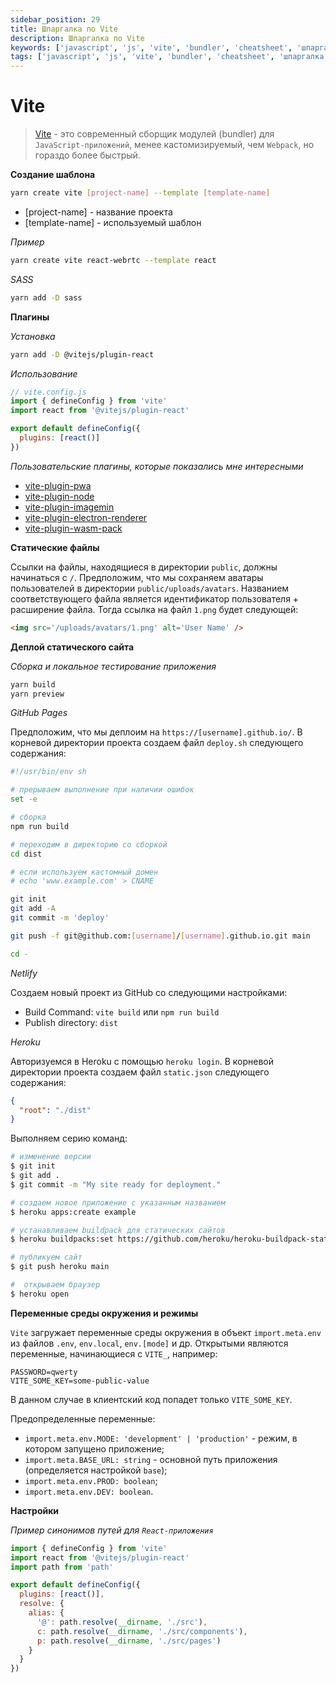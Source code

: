 ```yaml
---
sidebar_position: 29
title: Шпаргалка по Vite
description: Шпаргалка по Vite
keywords: ['javascript', 'js', 'vite', 'bundler', 'cheatsheet', 'шпаргалка', 'сборщик модулей']
tags: ['javascript', 'js', 'vite', 'bundler', 'cheatsheet', 'шпаргалка', 'сборщик модулей']
---
```


# Vite

> [Vite](https://vitejs.dev/) - это современный сборщик модулей (bundler) для `JavaScript-приложений`, менее кастомизируемый, чем `Webpack`, но гораздо более быстрый.

__Создание шаблона__

```bash
yarn create vite [project-name] --template [template-name]
```

- [project-name] - название проекта
- [template-name] - используемый шаблон

_Пример_

```bash
yarn create vite react-webrtc --template react
```

_SASS_

```bash
yarn add -D sass
```

__Плагины__

_Установка_

```bash
yarn add -D @vitejs/plugin-react
```

_Использование_

```js
// vite.config.js
import { defineConfig } from 'vite'
import react from '@vitejs/plugin-react'

export default defineConfig({
  plugins: [react()]
})
```

_Пользовательские плагины, которые показались мне интересными_

- [vite-plugin-pwa](https://github.com/antfu/vite-plugin-pwa)
- [vite-plugin-node](https://github.com/axe-me/vite-plugin-node)
- [vite-plugin-imagemin](https://github.com/vbenjs/vite-plugin-imagemin)
- [vite-plugin-electron-renderer](https://github.com/caoxiemeihao/vite-plugins/tree/main/packages/electron-renderer)
- [vite-plugin-wasm-pack](https://github.com/nshen/vite-plugin-wasm-pack)

__Статические файлы__

Ссылки на файлы, находящиеся в директории `public`, должны начинаться с `/`. Предположим, что мы сохраняем аватары пользователей в директории `public/uploads/avatars`. Названием соответствующего файла является идентификатор пользователя + расширение файла. Тогда ссылка на файл `1.png` будет следующей:

```html
<img src='/uploads/avatars/1.png' alt='User Name' />
```

__Деплой статического сайта__

_Сборка и локальное тестирование приложения_

```bash
yarn build
yarn preview
```

_GitHub Pages_

Предположим, что мы деплоим на `https://[username].github.io/`. В корневой директории проекта создаем файл `deploy.sh` следующего содержания:

```sh
#!/usr/bin/env sh

# прерываем выполнение при наличии ошибок
set -e

# сборка
npm run build

# переходим в директорию со сборкой
cd dist

# если используем кастомный домен
# echo 'www.example.com' > CNAME

git init
git add -A
git commit -m 'deploy'

git push -f git@github.com:[username]/[username].github.io.git main

cd -
```

_Netlify_

Создаем новый проект из GitHub со следующими настройками:

- Build Command: `vite build` или `npm run build`
- Publish directory: `dist`

_Heroku_

Авторизуемся в Heroku с помощью `heroku login`. В корневой директории проекта создаем файл `static.json` следующего содержания:

```json
{
  "root": "./dist"
}
```

Выполняем серию команд:

```bash
# изменение версии
$ git init
$ git add .
$ git commit -m "My site ready for deployment."

# создаем новое приложение с указанным названием
$ heroku apps:create example

# устанавливаем buildpack для статических сайтов
$ heroku buildpacks:set https://github.com/heroku/heroku-buildpack-static.git

# публикуем сайт
$ git push heroku main

#  открываем браузер
$ heroku open
```

__Переменные среды окружения и режимы__

`Vite` загружает переменные среды окружения в объект `import.meta.env` из файлов `.env`, `env.local`, `env.[mode]` и др. Открытыми являются переменные, начинающиеся с `VITE_`, например:

```
PASSWORD=qwerty
VITE_SOME_KEY=some-public-value
```

В данном случае в клиентский код попадет только `VITE_SOME_KEY`.

Предопределенные переменные:

- `import.meta.env.MODE: 'development' | 'production'` - режим, в котором запущено приложение;
- `import.meta.BASE_URL: string` - основной путь приложения (определяется настройкой `base`);
- `import.meta.env.PROD: boolean`;
- `import.meta.env.DEV: boolean`.

__Настройки__

_Пример синонимов путей для `React-приложения`_

```js
import { defineConfig } from 'vite'
import react from '@vitejs/plugin-react'
import path from 'path'

export default defineConfig({
  plugins: [react()],
  resolve: {
    alias: {
      '@': path.resolve(__dirname, './src'),
      c: path.resolve(__dirname, './src/components'),
      p: path.resolve(__dirname, './src/pages')
    }
  }
})
```

